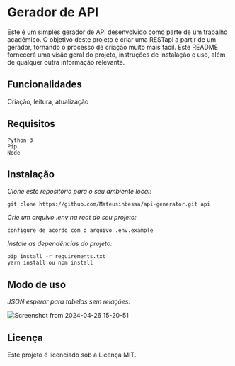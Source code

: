 # Gerador de API

Este é um simples gerador de API desenvolvido como parte de um trabalho acadêmico. O objetivo deste projeto é criar uma RESTapi a partir de um gerador, tornando o processo de criação muito mais fácil. Este README fornecerá uma visão geral do projeto, instruções de instalação e uso, além de qualquer outra informação relevante.

## Funcionalidades

Criação, leitura, atualização 

## Requisitos

    Python 3
    Pip
    Node

## Instalação

*Clone este repositório para o seu ambiente local:*

    git clone https://github.com/Mateusinbessa/api-generator.git api

*Crie um arquivo .env na root do seu projeto:*

    configure de acordo com o arquivo .env.example

*Instale as dependências do projeto:*

    pip install -r requirements.txt
    yarn install ou npm install

## Modo de uso

*JSON esperar para tabelas sem relações:*

![Screenshot from 2024-04-26 15-20-51](https://github.com/Mateusinbessa/api-generator/assets/130805657/ab5ff29e-d3e5-4a46-b701-d8faab300bb9)

    
    

## Licença

Este projeto é licenciado sob a Licença MIT.
